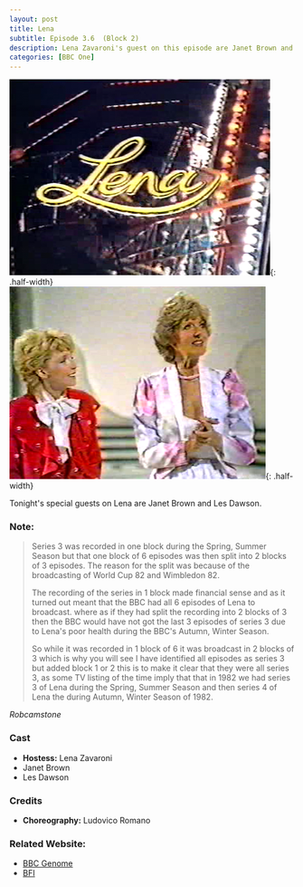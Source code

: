 ```yaml
---
layout: post
title: Lena
subtitle: Episode 3.6  (Block 2)
description: Lena Zavaroni's guest on this episode are Janet Brown and Les Dawson.
categories: [BBC One]
---
```


![](/assets/images/Lena/1982-Lena-01.png){: .half-width}
![](/assets/images/Lena/1982-12-14-Lena.png){: .half-width}

Tonight's special guests on Lena are Janet Brown and Les Dawson.

### Note:
> Series 3 was recorded in one block during the Spring, Summer Season but that one block of 6 episodes was then split into 2 blocks of 3 episodes. The reason for the split was because of the broadcasting of World Cup 82 and Wimbledon 82.
>
> The recording of the series in 1 block made financial sense and as it turned out meant that the BBC had all 6 episodes of Lena to broadcast. where as if they had split the recording into 2 blocks of 3 then the BBC would have not got the last 3 episodes of series 3 due to Lena's poor health during the BBC's Autumn, Winter Season.
>
> So while it was recorded in 1 block of 6 it was broadcast in 2 blocks of 3 which is why you will see I have identified all episodes as series 3 but added block 1 or 2 this is to make it clear that they were all series 3, as some TV listing of the time imply that that in 1982 we had series 3 of Lena during the Spring, Summer Season and then series 4 of Lena the during Autumn, Winter Season of 1982.

<cite>Robcamstone</cite>

### Cast
* **Hostess:** Lena Zavaroni
* Janet Brown
* Les Dawson

### Credits
* **Choreography:** Ludovico Romano

### Related Website:
* [BBC Genome](https://genome.ch.bbc.co.uk/7d242b34213c44769d66ffbaa22bc975)
* [BFI](http://explore.bfi.org.uk/4ce2b790cfbac)

